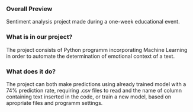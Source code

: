 ### Overall Preview
Sentiment analysis project made during a one-week educational event.
### What is in our project?
The project consists of Python programm incorporating Machine Learning in order to automate the determination of emotional context of a text.
### What does it do?
The project can both make predictions using already trained model with a 74% prediction rate, requiring .csv files to read and the name of column containing text inserted in the code, or train a new model, based on apropriate files and programm settings.
